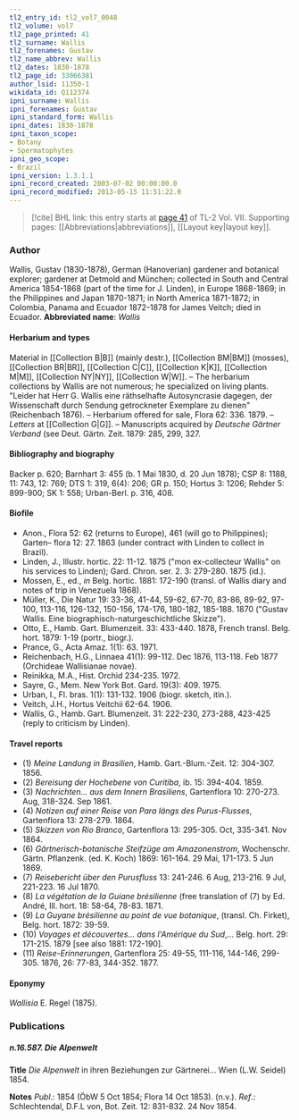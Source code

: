 ```yaml
---
tl2_entry_id: tl2_vol7_0048
tl2_volume: vol7
tl2_page_printed: 41
tl2_surname: Wallis
tl2_forenames: Gustav
tl2_name_abbrev: Wallis
tl2_dates: 1830-1878
tl2_page_id: 33066381
author_lsid: 11350-1
wikidata_id: Q112374
ipni_surname: Wallis
ipni_forenames: Gustav
ipni_standard_form: Wallis
ipni_dates: 1830-1878
ipni_taxon_scope: 
- Botany
- Spermatophytes
ipni_geo_scope: 
- Brazil
ipni_version: 1.3.1.1
ipni_record_created: 2003-07-02 00:00:00.0
ipni_record_modified: 2013-05-15 11:51:22.0
---
```



> [!cite] BHL link: this entry starts at [page 41](https://www.biodiversitylibrary.org/page/33066381) of TL-2 Vol. VII.
> Supporting pages: [[Abbreviations|abbreviations]], [[Layout key|layout key]].

### Author

Wallis, Gustav (1830-1878), German (Hanoverian) gardener and botanical explorer; gardener at Detmold and München; collected in South and Central America 1854-1868 (part of the time for J. Linden), in Europe 1868-1869; in the Philippines and Japan 1870-1871; in North America 1871-1872; in Colombia, Panama and Ecuador 1872-1878 for James Veitch; died in Ecuador. 
**Abbreviated name**: *Wallis*

#### Herbarium and types

Material in [[Collection B|B]] (mainly destr.), [[Collection BM|BM]] (mosses), [[Collection BR|BR]], [[Collection C|C]], [[Collection K|K]], [[Collection M|M]], [[Collection NY|NY]], [[Collection W|W]]. – The herbarium collections by Wallis are not numerous; he specialized on living plants. "Leider hat Herr G. Wallis eine räthselhafte Autosyncrasie dagegen, der Wissenschaft durch Sendung getrockneter Exemplare zu dienen" (Reichenbach 1876). – Herbarium offered for sale, Flora 62: 336. 1879. – *Letters* at [[Collection G|G]]. – Manuscripts acquired by *Deutsche Gärtner Verband* (see Deut. Gärtn. Zeit. 1879: 285, 299, 327.

#### Bibliography and biography

Backer p. 620; Barnhart 3: 455 (b. 1 Mai 1830, d. 20 Jun 1878); CSP 8: 1188, 11: 743, 12: 769; DTS 1: 319, 6(4): 206; GR p. 150; Hortus 3: 1206; Rehder 5: 899-900; SK 1: 558; Urban-Berl. p. 316, 408.

#### Biofile

- Anon., Flora 52: 62 (returns to Europe), 461 (will go to Philippines); Garten– flora 12: 27. 1863 (under contract with Linden to collect in Brazil).
- Linden, J., Illustr. hortic. 22: 11-12. 1875 ("mon ex-collecteur Wallis" on his services to Linden); Gard. Chron. ser. 2. 3: 279-280. 1875 (id.).
- Mossen, E., ed., *in* Belg. hortic. 1881: 172-190 (transl. of Wallis diary and notes of trip in Venezuela 1868).
- Müller, K., Die Natur 19: 33-36, 41-44, 59-62, 67-70, 83-86, 89-92, 97-100, 113-116, 126-132, 150-156, 174-176, 180-182, 185-188. 1870 ("Gustav Wallis. Eine biographisch-naturgeschichtliche Skizze").
- Otto, E., Hamb. Gart. Blumenzeit. 33: 433-440. 1878, French transl. Belg. hort. 1879: 1-19 (portr., biogr.).
- Prance, G., Acta Amaz. 1(1): 63. 1971.
- Reichenbach, H.G., Linnaea 41(1): 99-112. Dec 1876, 113-118. Feb 1877 (Orchideae Wallisianae novae).
- Reinikka, M.A., Hist. Orchid 234-235. 1972.
- Sayre, G., Mem. New York Bot. Gard. 19(3): 409. 1975.
- Urban, I., Fl. bras. 1(1): 131-132. 1906 (biogr. sketch, itin.).
- Veitch, J.H., Hortus Veitchii 62-64. 1906.
- Wallis, G., Hamb. Gart. Blumenzeit. 31: 222-230, 273-288, 423-425 (reply to criticism by Linden).

#### Travel reports

- (1) *Meine Landung in Brasilien*, Hamb. Gart.-Blum.-Zeit. 12: 304-307. 1856.
- (2) *Bereisung der Hochebene von Curitiba*, ib. 15: 394-404. 1859.
- (3) *Nachrichten... aus dem Innern Brasiliens*, Gartenflora 10: 270-273. Aug, 318-324. Sep 1861.
- (4) *Notizen auf einer Reise von Para längs des Purus-Flusses*, Gartenflora 13: 278-279. 1864.
- (5) *Skizzen von Rio Branco*, Gartenflora 13: 295-305. Oct, 335-341. Nov 1864.
- (6) *Gärtnerisch-botanische Steifzüge am Amazonenstrom*, Wochenschr. Gärtn. Pflanzenk. (ed. K. Koch) 1869: 161-164. 29 Mai, 171-173. 5 Jun 1869.
- (7) *Reisebericht über den Purusfluss* 13: 241-246. 6 Aug, 213-216. 9 Jul, 221-223. 16 Jul 1870.
- (8) *La végétation de la Guiane brésilienne* (free translation of (7) by Ed. André, Ill. hort. 18: 58-64, 78-83. 1871.
- (9) *La Guyane brésilienne au point de vue botanique*, (transl. Ch. Firket), Belg. hort. 1872: 39-59.
- (10) *Voyages et découvertes... dans l'Amérique du Sud*,... Belg. hort. 29: 171-215. 1879 \[see also 1881: 172-190\].
- (11) *Reise-Erinnerungen*, Gartenflora 25: 49-55, 111-116, 144-146, 299-305. 1876, 26: 77-83, 344-352. 1877.

#### Eponymy

*Wallisia* E. Regel (1875).

### Publications

##### n.16.587. Die Alpenwelt

**Title**
*Die Alpenwelt* in ihren Beziehungen zur Gärtnerei... Wien (L.W. Seidel) 1854.

**Notes**
*Publ*.: 1854 (ÖbW 5 Oct 1854; Flora 14 Oct 1853). (n.v.).
*Ref*.: Schlechtendal, D.F.L von, Bot. Zeit. 12: 831-832. 24 Nov 1854.

